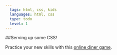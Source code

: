 ```yaml
---
  tags: html, css, kids
  languages: html, css
  type: todo
  level: 1
---
```


##Serving up some CSS!

Practice your new skills with this [online diner game](http://flukeout.github.io/).
